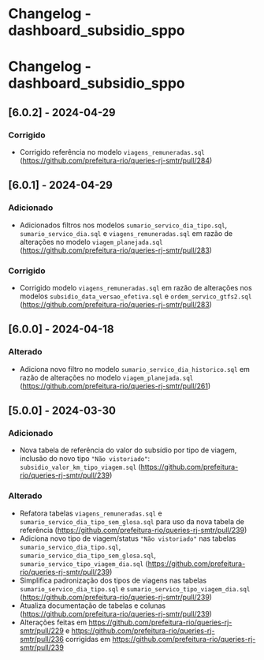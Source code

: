 # Changelog - dashboard_subsidio_sppo

# Changelog - dashboard_subsidio_sppo

## [6.0.2] - 2024-04-29

### Corrigido

- Corrigido referência no modelo `viagens_remuneradas.sql` (https://github.com/prefeitura-rio/queries-rj-smtr/pull/284)

## [6.0.1] - 2024-04-29

### Adicionado

- Adicionados filtros nos modelos `sumario_servico_dia_tipo.sql`, `sumario_servico_dia.sql` e `viagens_remuneradas.sql` em razão de alterações no modelo `viagem_planejada.sql` (https://github.com/prefeitura-rio/queries-rj-smtr/pull/283)

### Corrigido

- Corrigido modelo `viagens_remuneradas.sql` em razão de alterações nos modelos `subsidio_data_versao_efetiva.sql` e `ordem_servico_gtfs2.sql` (https://github.com/prefeitura-rio/queries-rj-smtr/pull/283)

## [6.0.0] - 2024-04-18

### Alterado

- Adiciona novo filtro no modelo `sumario_servico_dia_historico.sql` em razão de alterações no modelo `viagem_planejada.sql` (https://github.com/prefeitura-rio/queries-rj-smtr/pull/261)

## [5.0.0] - 2024-03-30

### Adicionado

- Nova tabela de referência do valor do subsídio por tipo de viagem,
  inclusão do novo tipo `"Não vistoriado"`:
  `subsidio_valor_km_tipo_viagem.sql` (https://github.com/prefeitura-rio/queries-rj-smtr/pull/239)

### Alterado

- Refatora tabelas `viagens_remuneradas.sql` e
  `sumario_servico_dia_tipo_sem_glosa.sql` para uso da nova tabela de
  referência (https://github.com/prefeitura-rio/queries-rj-smtr/pull/239)
- Adiciona novo tipo de viagem/status `"Não vistoriado"` nas tabelas
  `sumario_servico_dia_tipo.sql`,
  `sumario_servico_dia_tipo_sem_glosa.sql`,
  `sumario_servico_tipo_viagem_dia.sql` (https://github.com/prefeitura-rio/queries-rj-smtr/pull/239)
- Simplifica padronização dos tipos de viagens nas tabelas
  `sumario_servico_dia_tipo.sql` e `sumario_servico_tipo_viagem_dia.sql` (https://github.com/prefeitura-rio/queries-rj-smtr/pull/239)
- Atualiza documentação de tabelas e colunas (https://github.com/prefeitura-rio/queries-rj-smtr/pull/239)
- Alterações feitas em https://github.com/prefeitura-rio/queries-rj-smtr/pull/229 e https://github.com/prefeitura-rio/queries-rj-smtr/pull/236 corrigidas em https://github.com/prefeitura-rio/queries-rj-smtr/pull/239
